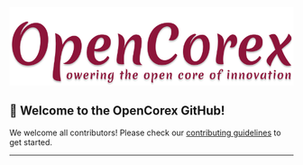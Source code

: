 ![GitHub Logo](https://github.com/opencorex-org/.github/blob/main/logo.png)

## 👋 Welcome to the OpenCorex GitHub!

We welcome all contributors! Please check our [contributing guidelines](https://github.com/opencorex-org/.github/blob/main/CONTRIBUTING.md) to get started.

---
